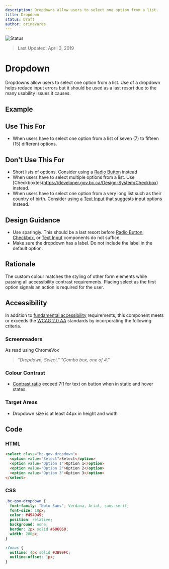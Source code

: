 ```yaml
---
description: Dropdowns allow users to select one option from a list.
title: Dropdown
status: Draft
author: orinevares
---
```


![Status](https://img.shields.io/badge/Recommended-Draft-orange.svg)
> Last Updated: April 3, 2019

# Dropdown
Dropdowns allow users to select one option from a list. Use of a dropdown helps reduce input errors but it should be used as a last resort due to the many usability issues it causes.

## Example
<component-preview path="components/dropdown/sample.html" height="100px" width="800px"> </component-preview>

## Use This For
* When users have to select one option from a list of seven (7) to fifteen (15) different options.

## Don't Use This For
*	Short lists of options. Consider using a [Radio Button](https://developer.gov.bc.ca/Design-System/Radio-Button) instead 
* When users have to select multiple options from a list. Use [Checkbox]es(https://developer.gov.bc.ca/Design-System/Checkbox) instead.
* When users have to select one option from a very long list such as their country of birth. Consider using a [Text Input](https://developer.gov.bc.ca/Design-System/Text-Input) that suggests input options instead.

## Design Guidance
*	Use sparingly. This should be a last resort before [Radio Button](https://developer.gov.bc.ca/Design-System/Radio-Button), [Checkbox](https://developer.gov.bc.ca/Design-System/Checkbox), or [Text Input](https://developer.gov.bc.ca/Design-System/Text-Input) components do not suffice.
* Make sure the dropdown has a label. Do not include the label in the default option.

## Rationale
The custom colour matches the styling of other form elements while passing all accessibility contrast requirements. Placing select as the first option signals an action is required for the user.

## Accessibility
In addition to [fundamental accessibility]() requirements, this component meets or exceeds the [WCAG 2.0 AA](https://www.w3.org/TR/WCAG20/) standards by incorporating the following criteria.

### Screenreaders
As read using ChromeVox

> *"Dropdown, Select."*
> *"Combo box, one of 4."*

### Colour Contrast
* [Contrast ratio](https://webaim.org/resources/contrastchecker/) exceed 7:1 for text on button when in static and hover states.

### Target Areas
* Dropdown size is at least 44px in height and width

## Code
### HTML
```html
<select class="bc-gov-dropdown">
  <option value="Select">Select</option>
  <option value="Option 1">Option 1</option>
  <option value="Option 2">Option 2</option>
  <option value="Option 3">Option 3</option>
</select>
```

### CSS
```css
.bc-gov-dropdown {
  font-family: "Noto Sans", Verdana, Arial, sans-serif;
  font-size: 18px;
  color: #494949;
  position: relative;
  background: none;
  border: 2px solid #606060;
  width: 200px;
}

:focus {
  outline: 4px solid #3B99FC;
  outline-offset: 1px;
}
```
